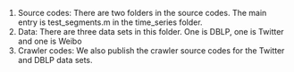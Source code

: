 1. Source codes: There are two folders in the source codes. The main entry is test_segments.m in the time_series folder.
2. Data: There are three data sets in this folder. One is DBLP, one is Twitter and one is Weibo
3. Crawler codes: We also publish the crawler source codes for the Twitter and DBLP data sets. 
